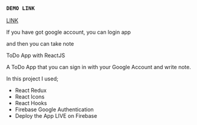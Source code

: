 ### `DEMO LINK`

[LINK](https://todoapp-5d64f.web.app/)

If you have got google account, you can login app 

and then you can take note 



ToDo App with ReactJS


A ToDo App that you can sign in with your Google Account and write note.

In this project I used;
- React Redux
- React Icons
- React Hooks
- Firebase Google Authentication 
- Deploy the App LIVE on Firebase


